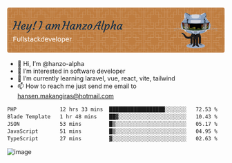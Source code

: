 ![Header](./github-header-image.png)

- 👋 Hi, I’m @hanzo-alpha
- 👀 I’m interested in software developer
- 🌱 I’m currently learning laravel, vue, react, vite, tailwind
- 📫 How to reach me just send me email to hansen.makangiras@hotmail.com 

<!---
hanzo-alpha/hanzo-alpha is a ✨ special ✨ repository because its `README.md` (this file) appears on your GitHub profile.
You can click the Preview link to take a look at your changes.
--->

<!--START_SECTION:waka-->

```txt
PHP              12 hrs 33 mins  ██████████████████░░░░░░░   72.53 %
Blade Template   1 hr 48 mins    ██▓░░░░░░░░░░░░░░░░░░░░░░   10.43 %
JSON             53 mins         █▒░░░░░░░░░░░░░░░░░░░░░░░   05.17 %
JavaScript       51 mins         █▒░░░░░░░░░░░░░░░░░░░░░░░   04.95 %
TypeScript       27 mins         ▓░░░░░░░░░░░░░░░░░░░░░░░░   02.63 %
```

<!--END_SECTION:waka-->

![image](https://github.com/hanzo-alpha/hanzo-alpha/assets/111342797/c4bd2977-6123-4017-8652-6e166259b484)

